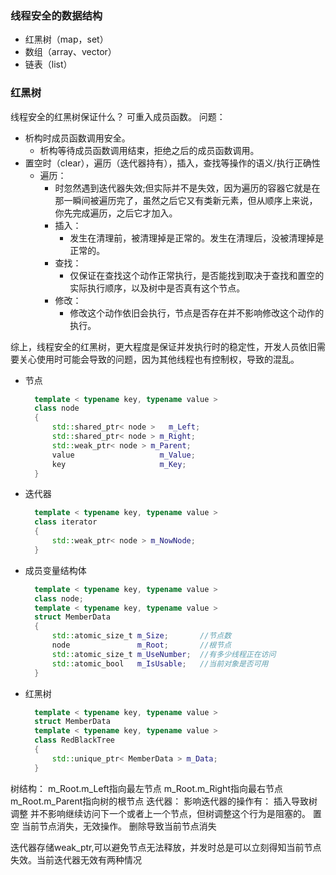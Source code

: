 ### 线程安全的数据结构
- 红黑树（map，set）
- 数组（array、vector）
- 链表（list）

### 红黑树
线程安全的红黑树保证什么？
    可重入成员函数。
问题：
- 析构时成员函数调用安全。
    - 析构等待成员函数调用结束，拒绝之后的成员函数调用。
- 置空时（clear），遍历（迭代器持有），插入，查找等操作的语义/执行正确性
  - 遍历：
    - 时忽然遇到迭代器失效;但实际并不是失效，因为遍历的容器它就是在那一瞬间被遍历完了，虽然之后它又有类新元素，但从顺序上来说，你先完成遍历，之后它才加入。
    - 插入：
      - 发生在清理前，被清理掉是正常的。发生在清理后，没被清理掉是正常的。
    - 查找：
      - 仅保证在查找这个动作正常执行，是否能找到取决于查找和置空的实际执行顺序，以及树中是否真有这个节点。
    - 修改：
      - 修改这个动作依旧会执行，节点是否存在并不影响修改这个动作的执行。

综上，线程安全的红黑树，更大程度是保证并发执行时的稳定性，开发人员依旧需要关心使用时可能会导致的问题，因为其他线程也有控制权，导致的混乱。

- 节点
  ``` c++
    template < typename key, typename value >
    class node
    {
        std::shared_ptr< node >   m_Left;
        std::shared_ptr< node > m_Right;
        std::weak_ptr< node > m_Parent;
        value                   m_Value;
        key                     m_Key;
    }
- 迭代器
  ``` c++
    template < typename key, typename value >
    class iterator
    {
        std::weak_ptr< node > m_NowNode;
    }
- 成员变量结构体
  ``` c++
    template < typename key, typename value >
    class node;
    template < typename key, typename value >
    struct MemberData
    {
        std::atomic_size_t m_Size;       //节点数
        node               m_Root;       //根节点
        std::atomic_size_t m_UseNumber;  //有多少线程正在访问
        std::atomic_bool   m_IsUsable;   //当前对象是否可用
    }
- 红黑树
  ``` c++
    template < typename key, typename value >
    struct MemberData
    template < typename key, typename value >
    class RedBlackTree  
    {
        std::unique_ptr< MemberData > m_Data;
    }

树结构：
m_Root.m_Left指向最左节点
m_Root.m_Right指向最右节点
m_Root.m_Parent指向树的根节点
迭代器：
影响迭代器的操作有：
插入导致树调整
    并不影响继续访问下一个或者上一个节点，但树调整这个行为是阻塞的。
置空
    当前节点消失，无效操作。
删除导致当前节点消失

迭代器存储weak_ptr<node>,可以避免节点无法释放，并发时总是可以立刻得知当前节点失效。当前迭代器无效有两种情况